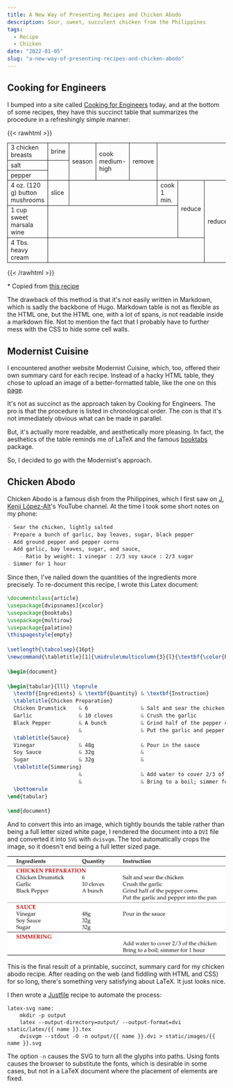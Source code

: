 ```yaml
---
title: A New Way of Presenting Recipes and Chicken Abodo
description: Sour, sweet, succulent chicken from the Philippines
tags:
  - Recipe
  - Chicken
date: "2022-01-05"
slug: "a-new-way-of-presenting-recipes-and-chicken-abodo"
---
```


## Cooking for Engineers

I bumped into a site called [Cooking for Engineers](http://www.cookingforengineers.com/) today, and at the bottom of some recipes, they have this succinct table that summarizes the procedure in a refreshingly simple manner:

{{< rawhtml >}}
<table><tbody><tr><td style="border: solid 1px"><span itemprop="ingredient" itemscope="" itemtype="http://data-vocabulary.org/RecipeIngredient"><span itemprop="amount">3 chicken</span> <span itemprop="name">breasts</span></span></td><td style="border: solid 1px">brine</td><td style="border: solid 1px" rowspan="3">season</td><td style="border: solid 1px" rowspan="3" class="vertical">cook medium-high</td><td style="border: solid 1px" rowspan="3">remove</td><td style="border: solid 1px" colspan="3" rowspan="3" class="righthide"></td><td style="border: solid 1px" rowspan="6" class="vertical">coat with sauce</td></tr><tr><td style="border: solid 1px"><span itemprop="ingredient" itemscope="" itemtype="http://data-vocabulary.org/RecipeIngredient"><span itemprop="name">salt</span></span></td><td style="border: solid 1px" rowspan="2" class="righthide"></td></tr><tr><td style="border: solid 1px"><span itemprop="ingredient" itemscope="" itemtype="http://data-vocabulary.org/RecipeIngredient"><span itemprop="name">pepper</span></span></td></tr><tr><td style="border: solid 1px"><span itemprop="ingredient" itemscope="" itemtype="http://data-vocabulary.org/RecipeIngredient"><span itemprop="amount">4 oz. (120 g)</span> <span itemprop="name">button mushrooms</span></span></td><td style="border: solid 1px">slice</td><td style="border: solid 1px" colspan="3" class="righthide"></td><td style="border: solid 1px">cook 1 min.</td><td style="border: solid 1px" rowspan="2" class="vertical">reduce</td><td style="border: solid 1px" rowspan="3" class="vertical">reduce</td></tr><tr><td style="border: solid 1px"><span itemprop="ingredient" itemscope="" itemtype="http://data-vocabulary.org/RecipeIngredient"><span itemprop="amount">1 cup</span> <span itemprop="name">sweet marsala wine</span></span></td><td style="border: solid 1px" colspan="5" class="righthide"></td></tr><tr><td style="border: solid 1px"><span itemprop="ingredient" itemscope="" itemtype="http://data-vocabulary.org/RecipeIngredient"><span itemprop="amount">4 Tbs.</span> <span itemprop="name">heavy cream</span></span></td><td style="border: solid 1px" colspan="6" class="righthide"></td></tr></tbody></table>
{{< /rawhtml >}}

\* Copied from [this recipe](http://www.cookingforengineers.com/recipe/59/Chicken-Mushroom-Marsala)

The drawback of this method is that it's not easily written in Markdown, which is sadly the backbone of Hugo. Markdown table is not as flexible as the HTML one, but the HTML one, with a lot of spans, is not readable inside a markdown file. Not to mention the fact that I probably have to further mess with the CSS to hide some cell walls.

## Modernist Cuisine

I encountered another website Modernist Cuisine, which, too, offered their own summary card for each recipe. Instead of a hacky HTML table, they chose to upload an image of a better-formatted table, like the one on this [page](https://modernistcuisine.com/recipes/hanukkah-short-ribs/).

It's not as succinct as the approach taken by Cooking for Engineers. The pro is that the procedure is listed in chronological order. The con is that it's not immediately obvious what can be made in parallel.

But, it's actually more readable, and aesthetically more pleasing. In fact, the aesthetics of the table reminds me of LaTeX and the famous [booktabs](https://ctan.org/pkg/booktabs) package.

So, I decided to go with the Modernist's approach.

## Chicken Abodo

Chicken Abodo is a famous dish from the Philippines, which I first saw on [J. Kenji López-Alt](http://www.kenjilopezalt.com/)'s YouTube channel. At the time I took some short notes on my phone:

```markdown
- Sear the chicken, lightly salted
- Prepare a bunch of garlic, bay leaves, sugar, black pepper
- Add ground pepper and pepper corns
- Add garlic, bay leaves, sugar, and sauce,
    - Ratio by weight: 1 vinegar : 2/3 soy sauce : 2/3 sugar
- Simmer for 1 hour
```

Since then, I've nailed down the quantities of the ingredients more precisely. To re-document this recipe, I wrote this Latex document:

```latex
\documentclass{article}
\usepackage[dvipsnames]{xcolor}
\usepackage{booktabs}
\usepackage{multirow}
\usepackage{palatino}
\thispagestyle{empty}

\setlength{\tabcolsep}{16pt}
\newcommand{\tabletitle}[1]{\midrule\multicolumn{3}{l}{\textbf{\color{BrickRed} \MakeUppercase{#1}}}}

\begin{document}

\begin{tabular}{lll} \toprule
  \textbf{Ingredients} & \textbf{Quantity} & \textbf{Instruction}                   \\
  \tabletitle{Chicken Preparation}                                                  \\
  Chicken Drumstick    & 6                 & Salt and sear the chicken              \\
  Garlic               & 10 cloves         & Crush the garlic                       \\
  Black Pepper         & A bunch           & Grind half of the pepper corns         \\
                       &                   & Put the garlic and pepper into the pan \\
  \tabletitle{Sauce}                                                                \\
  Vinegar              & 48g               & Pour in the sauce                      \\
  Soy Sauce            & 32g               &                                        \\
  Sugar                & 32g               &                                        \\
  \tabletitle{Simmering}                                                            \\
                       &                   & Add water to cover 2/3 of the chicken  \\
                       &                   & Bring to a boil; simmer for 1 hour     \\
  \bottomrule
\end{tabular}

\end{document}
```

And to convert this into an image, which tightly bounds the table rather than being a full letter sized white page, I rendered the document into a `DVI` file and converted it into `SVG` with `dvisvgm`. The tool automatically crops the image, so it doesn't end being a full letter sized page.

![Recipe Summary for Chicken Abodo](/images/chicken-abodo.svg)

This is the final result of a printable, succinct, summary card for my chicken abodo recipe. After reading on the web (and fiddling with HTML and CSS) for so long, there's something very satisfying about LaTeX. It just looks nice.

I then wrote a [Justfile](https://github.com/casey/just) recipe to automate the process:

```
latex-svg name:
    mkdir -p output
    latex --output-directory=output/ --output-format=dvi static/latex/{{ name }}.tex
    dvisvgm --stdout -O -n output/{{ name }}.dvi > static/images/{{ name }}.svg
```

The option `-n` causes the SVG to turn all the glyphs into paths. Using fonts causes the browser to substitute the fonts, which is desirable in some cases, but not in a LaTeX document where the placement of elements are fixed.

